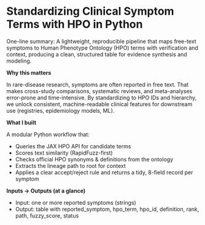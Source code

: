 # **Standardizing Clinical Symptom Terms with HPO in Python**

One-line summary: A lightweight, reproducible pipeline that maps free-text symptoms to Human Phenotype Ontology (HPO) terms with verification and context, producing a clean, structured table for evidence synthesis and modeling.

**Why this matters**

In rare-disease research, symptoms are often reported in free text. That makes cross-study comparisons, systematic reviews, and meta-analyses error-prone and time-intensive. By standardizing to HPO IDs and hierarchy, we unlock consistent, machine-readable clinical features for downstream use (registries, epidemiology models, ML).

**What I built**

A modular Python workflow that:

- Queries the JAX HPO API for candidate terms
- Scores text similarity (RapidFuzz-first)
- Checks official HPO synonyms & definitions from the ontology
- Extracts the lineage path to root for context
- Applies a clear accept/reject rule and returns a tidy, 8-field record per symptom

**Inputs → Outputs (at a glance)**

- Input: one or more reported symptoms (strings)
- Output: table with
reported_symptom, hpo_term, hpo_id, definition, rank, path, fuzzy_score, status


